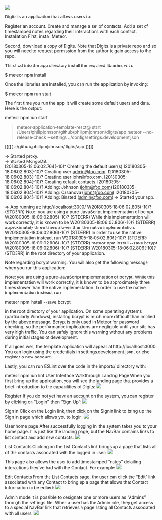 <img src="doc/landing.png">

Digits is an application that allows users to:

Register an account.
Create and manage a set of contacts.
Add a set of timestamped notes regarding their interactions with each contact.
Installation
First, install Meteor.

Second, download a copy of Digits. Note that Digits is a private repo and so you will need to request permission from the author to gain access to the repo.

Third, cd into the app directory install the required libraries with:

$ meteor npm install

Once the libraries are installed, you can run the application by invoking:

$ meteor npm run start

The first time you run the app, it will create some default users and data. Here is the output:

meteor npm run start


> meteor-application-template-react@ start /Users/philipjohnson/github/philipmjohnson/digits/app
> meteor --no-release-check --settings ../config/settings.development.json

[[[[[ ~/github/philipmjohnson/digits/app ]]]]]

=> Started proxy.                             
=> Started MongoDB.                           
I20180305-18:06:02.764(-10)? Creating the default user(s)
I20180305-18:06:02.803(-10)?   Creating user admin@foo.com.
I20180305-18:06:02.803(-10)?   Creating user john@foo.com.
I20180305-18:06:02.804(-10)? Creating default contacts.
I20180305-18:06:02.804(-10)?   Adding: Johnson (john@foo.com)
I20180305-18:06:02.804(-10)?   Adding: Casanova (john@foo.com)
I20180305-18:06:02.804(-10)?   Adding: Binsted (admin@foo.com)
=> Started your app.

=> App running at: http://localhost:3000/
W20180305-18:06:02.805(-10)? (STDERR) Note: you are using a pure-JavaScript implementation of bcrypt.
W20180305-18:06:02.805(-10)? (STDERR) While this implementation will work correctly, it is known to be
W20180305-18:06:02.806(-10)? (STDERR) approximately three times slower than the native implementation.
W20180305-18:06:02.806(-10)? (STDERR) In order to use the native implementation instead, run
W20180305-18:06:02.806(-10)? (STDERR) 
W20180305-18:06:02.806(-10)? (STDERR)   meteor npm install --save bcrypt
W20180305-18:06:02.806(-10)? (STDERR) 
W20180305-18:06:02.806(-10)? (STDERR) in the root directory of your application.

Note regarding bcrypt warning. You will also get the following message when you run this application:

Note: you are using a pure-JavaScript implementation of bcrypt.
While this implementation will work correctly, it is known to be
approximately three times slower than the native implementation.
In order to use the native implementation instead, run

  meteor npm install --save bcrypt

in the root directory of your application.
On some operating systems (particularly Windows), installing bcrypt is much more difficult than implied by the above message. Bcrypt is only used in Meteor for password checking, so the performance implications are negligible until your site has very high traffic. You can safely ignore this warning without any problems during initial stages of development.

If all goes well, the template application will appear at http://localhost:3000. You can login using the credentials in settings.development.json, or else register a new account.

Lastly, you can run ESLint over the code in the imports/ directory with:

meteor npm run lint
User Interface Walkthrough
Landing Page
When you first bring up the application, you will see the landing page that provides a brief introduction to the capabilities of Digits:
<img src="doc/landing.png">


Register
If you do not yet have an account on the system, you can register by clicking on “Login”, then “Sign Up”:
<img src="doc/Register.png">


Sign in
Click on the Login link, then click on the Signin link to bring up the Sign In page which allows you to login:
<img src="doc/login.png">


User home page
After successfully logging in, the system takes you to your home page. It is just like the landing page, but the NavBar contains links to list contact and add new contacts:
<img src="doc/userhome.png">


List Contacts
Clicking on the List Contacts link brings up a page that lists all of the contacts associated with the logged in user:
<img src="doc/listContact.png">


This page also allows the user to add timestamped “notes” detailing interactions they’ve had with the Contact. For example:
<img src="doc/listContactAddNote.png">


Edit Contacts
From the List Contacts page, the user can click the “Edit” link associated with any Contact to bring up a page that allows that Contact information to be edited:
<img src="doc/editContact.png">


Admin mode
It is possible to designate one or more users as “Admins” through the settings file. When a user has the Admin role, they get access to a special NavBar link that retrieves a page listing all Contacts associated with all users:
<img src="doc/admin.png">
